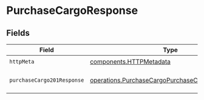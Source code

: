 # PurchaseCargoResponse


## Fields

| Field                                                                                                                | Type                                                                                                                 | Required                                                                                                             | Description                                                                                                          |
| -------------------------------------------------------------------------------------------------------------------- | -------------------------------------------------------------------------------------------------------------------- | -------------------------------------------------------------------------------------------------------------------- | -------------------------------------------------------------------------------------------------------------------- |
| `httpMeta`                                                                                                           | [components.HTTPMetadata](../../models/components/httpmetadata.md)                                                   | :heavy_check_mark:                                                                                                   | N/A                                                                                                                  |
| `purchaseCargo201Response`                                                                                           | [operations.PurchaseCargoPurchaseCargo201Response](../../models/operations/purchasecargopurchasecargo201response.md) | :heavy_minus_sign:                                                                                                   | Purchased goods successfully.                                                                                        |